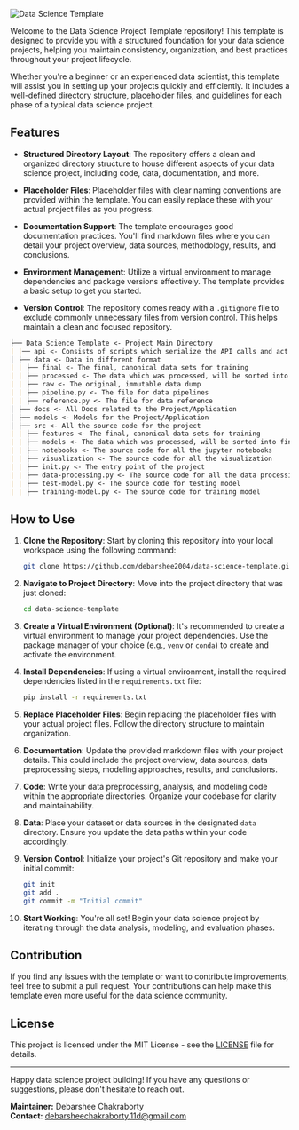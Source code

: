 ![Data Science Template](https://github.com/debarshee2004/data_science_template/assets/129538241/830a7f1d-34f3-4f35-82d4-4142158d33c9)

Welcome to the Data Science Project Template repository! This template is designed to provide you with a structured foundation for your data science projects, helping you maintain consistency, organization, and best practices throughout your project lifecycle.

Whether you're a beginner or an experienced data scientist, this template will assist you in setting up your projects quickly and efficiently. It includes a well-defined directory structure, placeholder files, and guidelines for each phase of a typical data science project.

## Features

- **Structured Directory Layout**: The repository offers a clean and organized directory structure to house different aspects of your data science project, including code, data, documentation, and more.

- **Placeholder Files**: Placeholder files with clear naming conventions are provided within the template. You can easily replace these with your actual project files as you progress.

- **Documentation Support**: The template encourages good documentation practices. You'll find markdown files where you can detail your project overview, data sources, methodology, results, and conclusions.

- **Environment Management**: Utilize a virtual environment to manage dependencies and package versions effectively. The template provides a basic setup to get you started.

- **Version Control**: The repository comes ready with a `.gitignore` file to exclude commonly unnecessary files from version control. This helps maintain a clean and focused repository.

```md
├── Data Science Template <- Project Main Directory
| |── api <- Consists of scripts which serialize the API calls and act as a endpoint facilitating for project functions.
│ ├── data <- Data in different format
| | ├── final <- The final, canonical data sets for training
| | ├── processed <- The data which was processed, will be sorted into final
| | ├── raw <- The original, immutable data dump
| | ├── pipeline.py <- The file for data pipelines
| | ├── reference.py <- The file for data reference
│ ├── docs <- All Docs related to the Project/Application
│ ├── models <- Models for the Project/Application
│ ├── src <- All the source code for the project
| | ├── features <- The final, canonical data sets for training
| | ├── models <- The data which was processed, will be sorted into final
| | ├── notebooks <- The source code for all the jupyter notebooks
| | ├── visualization <- The source code for all the visualization
| | ├── init.py <- The entry point of the project
| | ├── data-processing.py <- The source code for all the data processing
| | ├── test-model.py <- The source code for testing model
| | ├── training-model.py <- The source code for training model
```

## How to Use

1. **Clone the Repository**: Start by cloning this repository into your local workspace using the following command:

   ```sh
   git clone https://github.com/debarshee2004/data-science-template.git
   ```

2. **Navigate to Project Directory**: Move into the project directory that was just cloned:

   ```sh
   cd data-science-template
   ```

3. **Create a Virtual Environment (Optional)**: It's recommended to create a virtual environment to manage your project dependencies. Use the package manager of your choice (e.g., `venv` or `conda`) to create and activate the environment.

4. **Install Dependencies**: If using a virtual environment, install the required dependencies listed in the `requirements.txt` file:

   ```sh
   pip install -r requirements.txt
   ```

5. **Replace Placeholder Files**: Begin replacing the placeholder files with your actual project files. Follow the directory structure to maintain organization.

6. **Documentation**: Update the provided markdown files with your project details. This could include the project overview, data sources, data preprocessing steps, modeling approaches, results, and conclusions.

7. **Code**: Write your data preprocessing, analysis, and modeling code within the appropriate directories. Organize your codebase for clarity and maintainability.

8. **Data**: Place your dataset or data sources in the designated `data` directory. Ensure you update the data paths within your code accordingly.

9. **Version Control**: Initialize your project's Git repository and make your initial commit:

   ```sh
   git init
   git add .
   git commit -m "Initial commit"
   ```

10. **Start Working**: You're all set! Begin your data science project by iterating through the data analysis, modeling, and evaluation phases.

## Contribution

If you find any issues with the template or want to contribute improvements, feel free to submit a pull request. Your contributions can help make this template even more useful for the data science community.

## License

This project is licensed under the MIT License - see the [LICENSE](https://github.com/debarshee2004/data-science-template/blob/main/LICENSE) file for details.

---

Happy data science project building! If you have any questions or suggestions, please don't hesitate to reach out.

**Maintainer:** Debarshee Chakraborty <br/>
**Contact:** debarsheechakraborty.11d@gmail.com
